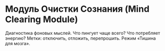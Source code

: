 # Модуль Очистки Сознания (Mind Clearing Module)

Диагностика фоновых мыслей.
Что пингует чаще всего? Что потребляет энергию?
Метки: отключить, отложить, перепрошить.
Режим «Тишина для мозга».
